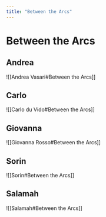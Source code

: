 ```yaml
---
title: "Between the Arcs"
---
```


# Between the Arcs

## Andrea
![[Andrea Vasari#Between the Arcs]]

## Carlo
![[Carlo du Vido#Between the Arcs]]


## Giovanna
![[Giovanna Rosso#Between the Arcs]]

## Sorin
![[Sorin#Between the Arcs]]

## Salamah
![[Salamah#Between the Arcs]]

